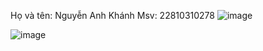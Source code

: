 Họ và tên: Nguyễn Anh Khánh
Msv: 22810310278
![image](https://github.com/user-attachments/assets/4805d123-e31f-4e4c-bfbf-b6a122a97011)

![image](https://github.com/user-attachments/assets/2117e64a-b6ba-417d-aed4-12de3ffc47ec)
